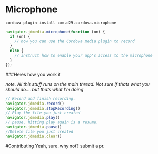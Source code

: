 # Microphone

```bash
cordova plugin install com.d29.cordova.microphone
```

```JavaScript
navigator.jdmedia.microphone(function (on) {
  if (on) {
    // now you can use the Cordova media plugin to record
  }
  else {
    // instruct how to enable your app's access to the microphone
  }
});
```
###Heres how you work it

*note. All this stuff runs on the main thread. Not sure if thats what you should do.... but thats what I'm doing*

```JavaScript
// Record and finish recording.
navigator.jdmedia.record()
navigator.jdmedia.stopRecording()
// Play the file you just created
navigator.jdmedia.play()
// pause. hitting play again is a resume.
navigator.jdmedia.pause()
//Delete file you just created
navigator.jdmedia.clear()
```


#Contributing
Yeah, sure. why not? submit a pr. 
